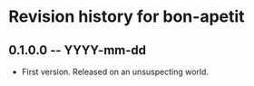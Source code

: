 # Revision history for bon-apetit

## 0.1.0.0 -- YYYY-mm-dd

* First version. Released on an unsuspecting world.
